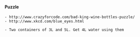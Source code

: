 #### Puzzle
	- http://www.crazyforcode.com/bad-king-wine-bottles-puzzle/
 	- http://www.xkcd.com/blue_eyes.html

	- Two containers of 3L and 5L. Get 4L water using them